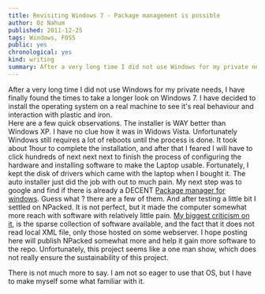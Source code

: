 ```yaml
---
title: Revisiting Windows 7 - Package management is possible
author: Oz Nahum
published: 2011-12-25
tags: Windows, FOSS
public: yes
chronological: yes
kind: writing 
summary: After a very long time I did not use Windows for my private needs, I have finally found the times to take a longer look on Windows 7. I have decided to install the operating system on a real machine to see it's real behaviour and interaction with plastic and iron   
---
```


After a very long time I did not use Windows for my private needs, I
have finally found the times to take a longer look on Windows 7. I have
decided to install the operating system on a real machine to see it's
real behaviour and interaction with plastic and iron.\
Here are a few quick observations. The installer is WAY better than
Windows XP. I have no clue how it was in Widows Vista. Unfortunately
Windows still requires a lot of reboots until the process is done. It
took about 1hour to complete the installation, and after that I feared I
will have to click hundreds of next next next to finish the process of
configuring the hardware and installing software to make the Laptop
usable. Fortunately, I kept the disk of drivers which came with the
laptop when I bought it. The auto installer just did the job with out to
much pain. My next step was to google and find if there is already a
DECENT [Package manager for windows](http://code.google.com/p/windows-package-manager/). 
Guess what ? there are a few of them. And after testing a little bit I settled on
NPacked. It is not perfect, but it made the computer somewhat more reach
with software with relatively little pain. 
[My biggest criticism on it](http://code.google.com/p/windows-package-manager/issues/detail?id=106&colspec=ID%20Type%20Status%20Stars%20Milestone%20Summary%20Opened),
is the sparse collection of software available, and the fact that it
does not read local XML file, only those hosted on some webserver. I
hope posting here will publish NPacked somewhat more and help it gain
more software to the repo. Unfortunately, this project seems like a one
man show, which does not really ensure the sustainability of this
project.

There is not much more to say. I am not so eager to use that OS, but I
have to make myself some what familiar with it.
